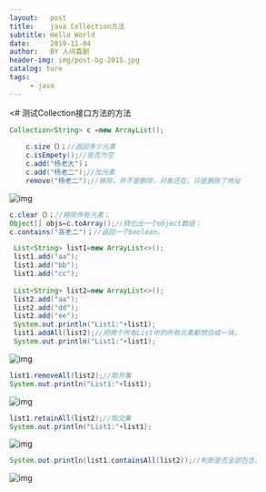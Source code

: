 ```yaml
---
layout:   post
title:    java Collection方法
subtitle: Hello World
date:     2019-11-04
author:   BY 人间喜剧
header-img: img/post-bg-2015.jpg
catalog: ture
tags:
     - java
---
```

<# 测试Collection接口方法的方法
``` java
Collection<String> c =new ArrayList();
    
    c.size（）；//返回多少元素
    c.isEmpety();//是否为空
    c.add("杨老大")；
    c.add("杨老二");//加元素
    remove("杨老二");//移除，并不是删除，对象还在，只是删除了地址 
```
![img](http://b338.photo.store.qq.com/psb?/V122tq581jjO6d/WcCysEfWbVrfsoTHUokWozheynIFTaPjYMxRmpwaC6Y!/c/dFIBAAAAAAAA&bo=QgINAkICDQIRADc!)
   ``` java
   c.clear（）；//移除所有元素；
  Object[] objs=c.toArray();//转化出一个object数组；
   c.contains("高老二")；//返回一个boolean。

	List<String> list1=new ArrayList<>();
	list1.add("aa");
	list1.add("bb");
	list1.add("cc");
	
	List<String> list2=new ArrayList<>();
	list2.add("aa");
	list2.add("dd");
	list2.add("ee");
	System.out.println("List1:"+list1);
	list1.addAll(list2);//把两个所有List中的所有元素都想合成一块。
	System.out.println("List1:"+list1);
```
![img](http://b190.photo.store.qq.com/psb?/V122tq581jjO6d/IGAeiS2qVGK9v0QtYTn*QUIXLZy7wsVSMXv0CM89qy0!/b/dL4AAAAAAAAA&bo=WgFFAFoBRQARADc!&rf=viewer_311)
  ```java
  list1.removeAll(list2);//取并集
  System.out.println("List1:"+list1);
 ``` 
 ![img](http://b318.photo.store.qq.com/psb?/V122tq581jjO6d/cO8zqQ2iIjw4ZHVkbGRBkiIyyxu3eq8oB4fbHnpJXPY!/b/dD4BAAAAAAAA&bo=FgGYABYBmAARADc!&rf=viewer_311)
   ```java
   list1.retainAll(list2);//取交集
   System.out.println("List1:"+list1);
  ```
  ![img](http://b340.photo.store.qq.com/psb?/V122tq581jjO6d/d2mEUMHaqcG*c9klSOh7B97HnqZSzaxUtAYpdt7HbRw!/b/dFQBAAAAAAAA&bo=*gB9AP4AfQARADc!&rf=viewer_311)
  ```java
  System.out.println(list1.containsAll(list2));//判断是否全部包含。
  ```
  ![img](http://a3.qpic.cn/psb?/V122tq581jjO6d/ncNl3TQ.Gqx9AKIQFfBg*lIeHbLZxjh5Jge*h5FTPk0!/b/dFIBAAAAAAAA&ek=1&kp=1&pt=0&bo=*gBkAP4AZAARADc!&tl=3&vuin=1337734586&tm=1572858000&sce=60-2-2&rf=viewer_311)
